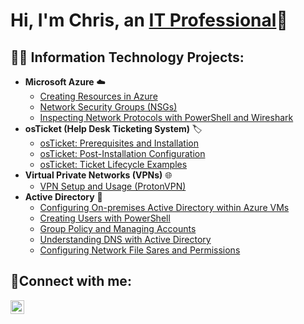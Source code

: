 <h1>Hi, I'm Chris, an <a href="https://linkedin.com/in/Josh">IT Professional</a>🙂</h1>

<h2>👨‍💻 Information Technology Projects:</h2>

- <b>Microsoft Azure</b> ☁️
   - [Creating Resources in Azure](https://github.com/cyberchris01/azure-resources)
   - [Network Security Groups (NSGs)](https://github.com/cyberchris01/azure-nsgs)
   - [Inspecting Network Protocols with PowerShell and Wireshark](https://github.com/cyberchris01/azure-network-protocols)
- <b>osTicket (Help Desk Ticketing System)</b> 🏷️
  - [osTicket: Prerequisites and Installation](https://github.com/cyberchris01/osticket-prereqs)
  - [osTicket: Post-Installation Configuration](https://github.com/cyberchris01/post-install-config)
  - [osTicket: Ticket Lifecycle Examples](https://github.com/cyberchris01/ticket-lifecycle)
- <b>Virtual Private Networks (VPNs)</b> 🌐
  - [VPN Setup and Usage (ProtonVPN)](https://github.com/cyberchris01/vpn-setup-usage)
- <b>Active Directory</b> 🔐
  - [Configuring On-premises Active Directory within Azure VMs](https://github.com/cyberchris01/configure-ad)
  - [Creating Users with PowerShell](https://github.com/cyberchris01/ad-users-powershell)
  - [Group Policy and Managing Accounts](https://github.com/cyberchris01/ad-group-policy-accounts)
  - [Understanding DNS with Active Directory](https://github.com/cyberchris01/ad-dns)
  - [Configuring Network File Sares and Permissions](https://github.com/cyberchris01/ad-fileshares-permissions)

<h2>🤳Connect with me:</h2>

[<img align="left" alt="Josh | LinkedIn" width="22px" src="https://cdn.jsdelivr.net/npm/simple-icons@v3/icons/linkedin.svg" />][linkedin]

[linkedin]: https://linkedin.com/in/Josh
